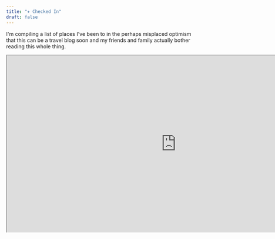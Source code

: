 ```yaml
---
title: "✈️ Checked In"
draft: false
---
```


I'm compiling a list of places I've been to in the perhaps misplaced optimism that this can be a travel blog soon and my friends and family actually bother reading this whole thing. 


<iframe src="https://www.google.com/maps/d/u/0/embed?mid=17Mi4FMX8g1jcaXxKMiN2_y66bDGhylI&ehbc=2E312F" width="920" height="480"></iframe>
